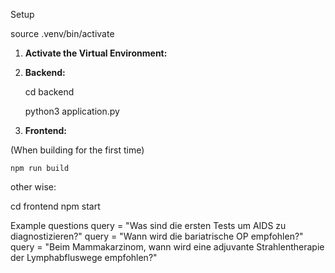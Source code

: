 Setup

source .venv/bin/activate

1. **Activate the Virtual Environment:**

1. **Backend:** 
    
    cd backend
    
    python3 application.py
    

1. **Frontend:**

(When building for the first time)

`npm run build`

other wise: 

cd frontend
npm start

Example questions
query = "Was sind die ersten Tests um AIDS zu diagnostizieren?" query = "Wann wird die bariatrische OP empfohlen?" query = "Beim Mammakarzinom, wann wird eine adjuvante Strahlentherapie der Lymphabfluswege empfohlen?"